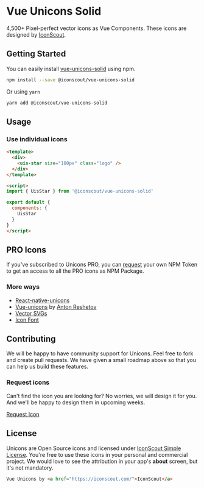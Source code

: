 # Vue Unicons Solid

4,500+ Pixel-perfect vector icons as Vue Components. These icons are designed by [IconScout](https://iconscout.com).

## Getting Started
You can easily install [vue-unicons-solid](https://iconscout.com/unicons) using npm.
```bash
npm install --save @iconscout/vue-unicons-solid
```
Or using `yarn`
```bash
yarn add @iconscout/vue-unicons-solid
```

## Usage
### Use individual icons
```html
<template>
  <div>
    <uis-star size="180px" class="logo" />
  </div>
</template>

<script>
import { UisStar } from '@iconscout/vue-unicons-solid'

export default {
  components: {
    UisStar
  }
}
</script>
````

## PRO Icons
If you've subscribed to Unicons PRO, you can [request](mailto:support@iconscout.com?subject=Unicons) your own NPM Token to get an access to all the PRO icons as NPM Package.

### More ways
- [React-native-unicons](https://github.com/Iconscout/react-native-unicons)
- [Vue-unicons](https://github.com/antonreshetov/vue-unicons) by [Anton Reshetov](https://github.com/antonreshetov)
- [Vector SVGs](https://iconscout.com/unicons)
- [Icon Font](https://github.com/Iconscout/unicons)

## Contributing
We will be happy to have community support for Unicons. Feel free to fork and create pull requests. We have given a small roadmap above so that you can help us build these features.

### Request icons
Can't find the icon you are looking for? No worries, we will design it for you. And we'll be happy to design them in upcoming weeks.

[Request Icon](mailto:support@iconscout.com)

## License
Unicons are Open Source icons and licensed under [IconScout Simple License](https://iconscout.com/licenses#simple_license). You're free to use these icons in your personal and commercial project. We would love to see the attribution in your app's **about** screen, but it's not mandatory.
```html
Vue Unicons by <a href="https://iconscout.com/">IconScout</a>
```